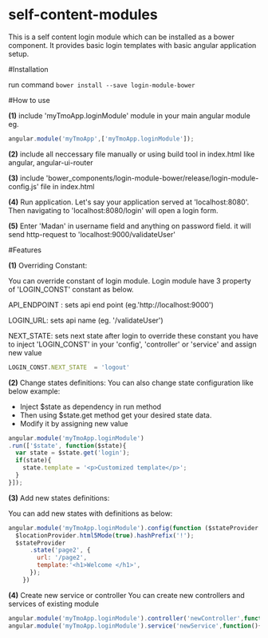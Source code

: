 # self-content-modules
This is a self content login module which can be installed as a bower component. 
It provides basic login templates with basic angular application setup.

#Installation

run command `bower install --save login-module-bower`

#How to use

**(1)** include 'myTmoApp.loginModule' module in your main angular module
eg. 
>
```javascript
angular.module('myTmoApp',['myTmoApp.loginModule']);
```
		
**(2)** include all neccessary file manually or using build tool in index.html like angular, angular-ui-router	
	
**(3)** include 'bower_components/login-module-bower/release/login-module-config.js' file in index.html

**(4)** Run application. Let's say your application served at 'localhost:8080'. Then navigating to 'localhost:8080/login'
		will open a login form. 

**(5)** Enter 'Madan' in username field and anything on password field. it will send http-request to 'localhost:9000/validateUser'

#Features

**(1)** Overriding Constant:

You can override constant of login module. Login module have 3 property of 'LOGIN_CONST' constant as below.
		
API_ENDPOINT : sets api end point (eg.'http://localhost:9000')

LOGIN_URL: sets api name (eg. '/validateUser')

NEXT_STATE: sets next state after login
to override these constant you have to inject 'LOGIN_CONST' in your 'config', 'controller' or 'service' and assign new value
		
>
```javascript
LOGIN_CONST.NEXT_STATE  = 'logout'
```
		
		
**(2)** Change states definitions:
You can also change state configuration like below example:
- Inject $state as dependency in run method
- Then using $state.get method get your desired state data.
- Modify it by assigning new value
		
>
```javascript
angular.module('myTmoApp.loginModule')
.run(['$state', function($state){
  var state = $state.get('login');
  if(state){
	state.template = '<p>Customized template</p>';
  }
}]);
```

**(3)** Add new states definitions:		
		
You can add new states with definitions as below:
		
>
```javascript
angular.module('myTmoApp.loginModule').config(function ($stateProvider ,$locationProvider, $urlRouterProvider,LOGIN_CONST) {
  $locationProvider.html5Mode(true).hashPrefix('!');
  $stateProvider
	  .state('page2', {
		url: '/page2',
		template:'<h1>Welcome </h1>',	
	  });
	})
```
		
**(4)** Create new service or controller 
You can create new controllers and services of existing module
		
>
```javascript
angular.module('myTmoApp.loginModule').controller('newController',function(){//some implementation});
angular.module('myTmoApp.loginModule').service('newService',function(){//some implementation});
```